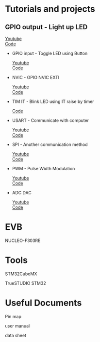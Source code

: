 
# Tutorials and projects

## GPIO output - Light up LED
  [Youtube](https://www.youtube.com/watch?v=NC-FxCnxLOs&list=PLW3_1YS4he7W4P_cRSNnJFSC1DgqUJsCB&index=1)   
  [Code](https://github.com/cilegann/2018SPRING_Opto-mechatronics-Labs/tree/master/projects/1_GPIO-LED_Blink_CUBE)   
  
* GPIO input - Toggle LED using Button

  [Youtube](https://www.youtube.com/watch?v=Po5o8U2RPC8&index=2&list=PLW3_1YS4he7W4P_cRSNnJFSC1DgqUJsCB)   
  [Code](https://github.com/cilegann/2018SPRING_Opto-mechatronics-Labs/tree/master/projects/2_GPIO-But_LED)   
  
* NVIC - GPIO NVIC EXTI

  [Youtube](https://www.youtube.com/watch?v=h8oSqBWpWUc&list=PLW3_1YS4he7W4P_cRSNnJFSC1DgqUJsCB&index=3)   
  [Code](https://github.com/cilegann/2018SPRING_Opto-mechatronics-Labs/tree/master/projects/3_GPIO_NVIC-LED_But_Blink)   
  
  
* TIM IT - Blink LED using IT raise by timer

  [Code](https://github.com/cilegann/2018SPRING_Opto-mechatronics-Labs/tree/master/projects/TIM%2BGPIO-IT_LED_Blink_CUBE) 
  
* USART - Communicate with computer

  [Youtube](https://www.youtube.com/watch?v=R-9P7RGeONM&list=PLW3_1YS4he7W4P_cRSNnJFSC1DgqUJsCB&index=4)   
  [Code](https://github.com/cilegann/2018SPRING_Opto-mechatronics-Labs/tree/master/projects/4_uart)   
  
* SPI - Another communication method

  [Youtube](https://www.youtube.com/watch?v=CRJY2LkZj78&list=PLW3_1YS4he7W4P_cRSNnJFSC1DgqUJsCB&index=5)   
  [Code](https://github.com/cilegann/2018SPRING_Opto-mechatronics-Labs/tree/master/projects/5_SPI)   
  
* PWM - Pulse Width Modulation

  [Youtube](https://www.youtube.com/watch?v=xdsOMBVUEwI&list=PLW3_1YS4he7W4P_cRSNnJFSC1DgqUJsCB&index=6)   
  [Code](https://github.com/cilegann/2018SPRING_Opto-mechatronics-Labs/tree/master/projects/6_PWM)   
  
* ADC DAC

  [Youtube]()   
  [Code]()    
  

  
# EVB

NUCLEO-F303RE

# Tools

STM32CubeMX

TrueSTUDIO STM32

# Useful Documents

Pin map

user manual

data sheet

  

